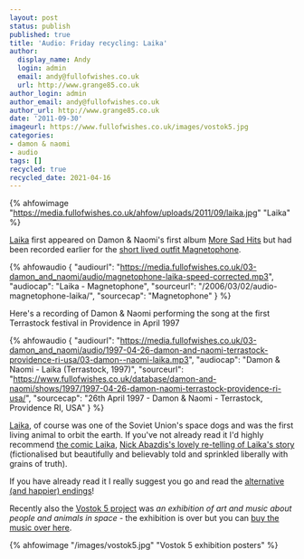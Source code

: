 ```yaml
---
layout: post
status: publish
published: true
title: 'Audio: Friday recycling: Laika'
author:
  display_name: Andy
  login: admin
  email: andy@fullofwishes.co.uk
  url: http://www.grange85.co.uk
author_login: admin
author_email: andy@fullofwishes.co.uk
author_url: http://www.grange85.co.uk
date: '2011-09-30'
imageurl: https://www.fullofwishes.co.uk/images/vostok5.jpg
categories:
- damon & naomi
- audio
tags: []
recycled: true
recycled_date: 2021-04-16
---
```

{% ahfowimage "https://media.fullofwishes.co.uk/ahfow/uploads/2011/09/laika.jpg" "Laika" %}

[Laika](http://damonandnaomi.bandcamp.com/track/laika) first appeared on Damon & Naomi's first album [More Sad Hits](/database/damon-and-naomi/releases/damon-and-naomi-more-sad-hits/) but had been recorded earlier for the [short lived outfit Magnetophone](/2006/03/02/audio-magnetophone-laika/).

{% ahfowaudio {
"audiourl": "https://media.fullofwishes.co.uk/03-damon_and_naomi/audio/magnetophone-laika-speed-corrected.mp3",
"audiocap": "Laika - Magnetophone",
"sourceurl": "/2006/03/02/audio-magnetophone-laika/",
"sourcecap": "Magnetophone"
} %}

Here's a recording of Damon & Naomi performing the song at the first Terrastock festival in Providence in April 1997

{% ahfowaudio {
"audiourl": "https://media.fullofwishes.co.uk/03-damon_and_naomi/audio/1997-04-26-damon-and-naomi-terrastock-providence-ri-usa/03-damon--naomi-laika.mp3",
"audiocap": "Damon & Naomi - Laika (Terrastock, 1997)",
"sourceurl": "https://www.fullofwishes.co.uk/database/damon-and-naomi/shows/1997/1997-04-26-damon-naomi-terrastock-providence-ri-usa/",
"sourcecap": "26th April 1997 - Damon & Naomi - Terrastock, Providence RI, USA"
} %}


[Laika](http://en.wikipedia.org/wiki/Laika), of course was one of the Soviet Union's space dogs and was the first living animal to orbit the earth. If you've not already read it I'd highly recommend [the comic Laika](http://en.wikipedia.org/wiki/Laika_(comics)), [Nick Abazdis's lovely re-telling of Laika's story](https://www.nickabadzis.com/laika-graphic-novel) (fictionalised but beautifully and believably told and sprinkled liberally with grains of truth).

If you have already read it I really suggest you go and read the [alternative (and happier) endings](http://www.bigplanetcomics.com/the-alternative-endings-to-laika-show-by-nick-abadzis)!

Recently also the [Vostok 5 project](http://hefnet.com/vostok-5/) was _an exhibition of art and music about people and animals in space_ - the exhibition is over but you can [buy the music over here](https://darrenhayman.bandcamp.com/album/vostok-5).

{% ahfowimage "/images/vostok5.jpg" "Vostok 5 exhibition posters" %}
